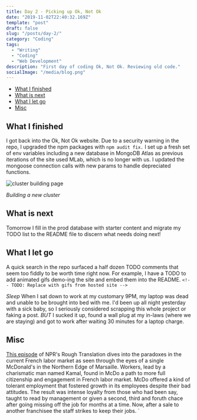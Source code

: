 ```yaml
---
title: Day 2 - Picking up Ok, Not Ok
date: "2019-11-02T22:40:32.169Z"
template: "post"
draft: false
slug: "/posts/day-2/"
category: "Coding"
tags:
  - "Writing"
  - "Coding"
  - "Web Development"
description: "First day of coding Ok, Not Ok. Reviewing old code."
socialImage: "/media/blog.png"
---
```


- [What I finished](#what-I-finished)
- [What is next](#what-is-next)
- [What I let go](#what-I-let-go)
- [Misc](#misc)

## What I finished

I got back into the Ok, Not Ok website. Due to a security warning in the repo, I upgraded the npm packages with `npm audit fix.` I set up a fresh set of env variables including a new database in MongoDB Atlas as previous iterations of the site used MLab, which is no longer with us. I updated the mongoose connection calls with new params to handle depreciated functions.

![cluster building page](/media/day-2.png)

_Building a new cluster_

## What is next

Tomorrow I fill in the prod database with starter content and migrate my TODO list to the README file to discern what needs doing next!

## What I let go

A quick search in the repo surfaced a half dozen TODO comments that seem too fiddly to be worth time right now. For example, I have a TODO to add animated gifs demo-ing the site and embed them into the README. `<!-- TODO: Replace with gifs from hosted site -->`

_Sleep_ When I sat down to work at my customary 9PM, my laptop was dead and unable to be brought into bed with me. I'd been up all night yesterday with a sick baby, so I seriously considered scrapping this whole project or faking a post. _BUT_ I sucked it up, found a wall plug at my in-laws (where we are staying) and got to work after waiting 30 minutes for a laptop charge.

## Misc

[This episode](https://www.npr.org/templates/transcript/transcript.php?storyId=758048712) of NPR's Rough Translation dives into the paradoxes in the current French labor market as seen through the eyes of a single McDonald's in the Northern Edge of Marsaille. Workers, lead by a charismatic man named Kamal, found in McDo a path to more full citizenship and engagement in French labor market. McDo offered a kind of tolerant employment that fostered growth in its employees despite their bad attitudes. The result was intense loyalty from those who had been say, taught to read by management or given a second, third and foruth chace after going missing off the job for months at a time. Now, after a sale to another franchisee the staff strikes to keep their jobs.
`
